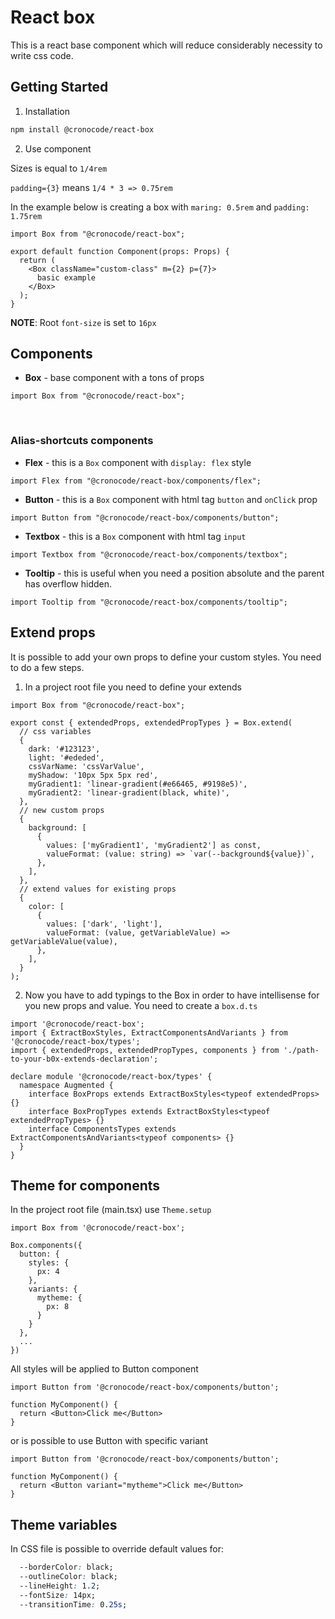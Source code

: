 # React box

This is a react base component which will reduce considerably necessity to write css code.

## Getting Started

1. Installation

```bash
npm install @cronocode/react-box
```

2. Use component

Sizes is equal to `1/4rem`

`padding={3}` means `1/4 * 3 => 0.75rem`

In the example below is creating a box with `maring: 0.5rem` and `padding: 1.75rem`

```JS
import Box from "@cronocode/react-box";

export default function Component(props: Props) {
  return (
    <Box className="custom-class" m={2} p={7}>
      basic example
    </Box>
  );
}
```

**NOTE**: Root `font-size` is set to `16px`

## Components

- **Box** - base component with a tons of props

```JS
import Box from "@cronocode/react-box";
```

<br/>

### Alias-shortcuts components

- **Flex** - this is a `Box` component with `display: flex` style

```JS
import Flex from "@cronocode/react-box/components/flex";
```

- **Button** - this is a `Box` component with html tag `button` and `onClick` prop

```JS
import Button from "@cronocode/react-box/components/button";
```

- **Textbox** - this is a `Box` component with html tag `input`

```JS
import Textbox from "@cronocode/react-box/components/textbox";
```

- **Tooltip** - this is useful when you need a position absolute and the parent has overflow hidden.

```JS
import Tooltip from "@cronocode/react-box/components/tooltip";
```

## Extend props

It is possible to add your own props to define your custom styles.
You need to do a few steps.

1. In a project root file you need to define your extends

```JS
import Box from "@cronocode/react-box";

export const { extendedProps, extendedPropTypes } = Box.extend(
  // css variables
  {
    dark: '#123123',
    light: '#ededed',
    cssVarName: 'cssVarValue',
    myShadow: '10px 5px 5px red',
    myGradient1: 'linear-gradient(#e66465, #9198e5)',
    myGradient2: 'linear-gradient(black, white)',
  },
  // new custom props
  {
    background: [
      {
        values: ['myGradient1', 'myGradient2'] as const,
        valueFormat: (value: string) => `var(--background${value})`,
      },
    ],
  },
  // extend values for existing props
  {
    color: [
      {
        values: ['dark', 'light'],
        valueFormat: (value, getVariableValue) => getVariableValue(value),
      },
    ],
  }
);
```

2. Now you have to add typings to the Box in order to have intellisense for you new props and value.
   You need to create a `box.d.ts`

```JS
import '@cronocode/react-box';
import { ExtractBoxStyles, ExtractComponentsAndVariants } from '@cronocode/react-box/types';
import { extendedProps, extendedPropTypes, components } from './path-to-your-b0x-extends-declaration';

declare module '@cronocode/react-box/types' {
  namespace Augmented {
    interface BoxProps extends ExtractBoxStyles<typeof extendedProps> {}
    interface BoxPropTypes extends ExtractBoxStyles<typeof extendedPropTypes> {}
    interface ComponentsTypes extends ExtractComponentsAndVariants<typeof components> {}
  }
}
```

## Theme for components

In the project root file (main.tsx) use `Theme.setup`

```JS
import Box from '@cronocode/react-box';

Box.components({
  button: {
    styles: {
      px: 4
    },
    variants: {
      mytheme: {
        px: 8
      }
    }
  },
  ...
})
```

All styles will be applied to Button component

```JS
import Button from '@cronocode/react-box/components/button';

function MyComponent() {
  return <Button>Click me</Button>
}
```

or is possible to use Button with specific variant

```JS
import Button from '@cronocode/react-box/components/button';

function MyComponent() {
  return <Button variant="mytheme">Click me</Button>
}
```

## Theme variables

In CSS file is possible to override default values for:

```CSS
  --borderColor: black;
  --outlineColor: black;
  --lineHeight: 1.2;
  --fontSize: 14px;
  --transitionTime: 0.25s;
```
